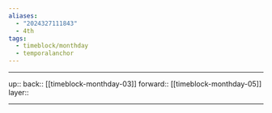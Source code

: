 ```yaml
---
aliases:
  - "2024327111843"
  - 4th
tags:
  - timeblock/monthday
  - temporalanchor
---
```




***

up:: 
back:: [[timeblock-monthday-03]]
forward:: [[timeblock-monthday-05]]
layer:: 

***

